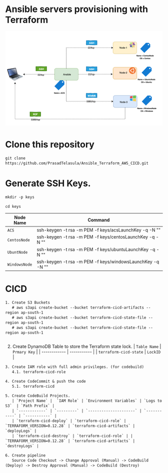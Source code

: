 # Ansible servers provisioning with Terraform

![Alt text](https://github.com/PrasadTelasula/Ansible/blob/master/arch_diag/arch_diag.png?raw=true "Architecture")

# Clone this repository

````
git clone https://github.com/PrasadTelasula/Ansible_Terraform_AWS_CICD.git
````


# Generate SSH Keys.

````
mkdir -p keys
````
````
cd keys
````

| Node Name | Command                    |
| ------------- | ------------------------------ |
| `ACS`      | ssh-keygen -t rsa -m PEM -f keys/acsLaunchKey -q -N ""      |
| `CentosNode`   | ssh-keygen -t rsa -m PEM -f keys/centosLaunchKey -q -N ""     |
| `UbuntNode`   | ssh-keygen -t rsa -m PEM -f keys/ubuntuLaunchKey -q -N ""     |
| `WindowsNode`   | ssh-keygen -t rsa -m PEM -f keys/windowsLaunchKey -q -N ""    |


# CICD 
````
1. Create S3 Buckets
   # aws s3api create-bucket --bucket terraform-cicd-artifacts --region ap-south-1
   # aws s3api create-bucket --bucket terraform-cicd-state-file --region ap-south-1
   # aws s3api create-bucket --bucket terraform-cicd-state-file --region ap-south-1
````
````
````
2. Create DynamoDB Table to store the Terraform state lock.
   | `Table Name` | `Prmary Key` |
   | ------------ | ----------- |
   | `terraform-cicd-state` | `LockID` |
````
3. Create IAM role with full admin privileges. (for codebuild)
   4.1. terraform-cicd-role
````
````
4. Create CodeCommit & push the code
   5.1. terraform-cicd
````
````
5. Create CodeBuild Projects.
   | `Project Name` |  `IAM Role` | `Environment Variables` | `Logs to S3`  | `Path Prefix` |
   | `------------` | `---------` | `---------------------` | `-----------` | `-----------` |
   | `terraform-cicd-deploy` | `terraform-cicd-role` | `TERRAFORM_VERSION=0.12.28` | `terraform-cicd-artifacts` | `deployLogs` |
   | `terraform-cicd-destroy` | `terraform-cicd-role` | | `TERRAFORM_VERSION=0.12.28` | `terraform-cicd-artifacts` | `destroyLogs` |
````
````
6. Create pipeline
   Source Code Checkout -> Change Approval (Manual) -> CodeBuild (Deploy) -> Destroy Approval (Manual) -> CodeBuild (Destroy)
````

